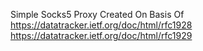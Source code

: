 Simple Socks5 Proxy Created On Basis Of 
https://datatracker.ietf.org/doc/html/rfc1928
https://datatracker.ietf.org/doc/html/rfc1929
